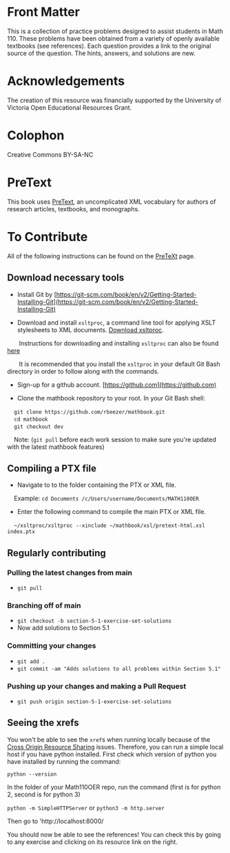 # Front Matter
This is a collection of practice problems designed to assist students in Math 110. These problems have been obtained from a variety of openly available textbooks (see references).
Each question provides a link to the original source of the question. The hints, answers, and solutions are new.

# Acknowledgements
The creation of this resource was financially supported by the University of Victoria Open Educational Resources Grant.

# Colophon
Creative Commons BY-SA-NC

# PreText
This book uses [PreText](https://pretextbook.org/), an uncomplicated XML vocabulary for authors of research articles, textbooks, and monographs.

# To Contribute

All of the following instructions can be found on the [PreTeXt](https://pretextbook.org/doc/pnw/html/software.html) page.

## Download necessary tools

* Install Git by [https://git-scm.com/book/en/v2/Getting-Started-Installing-Git](https://git-scm.com/book/en/v2/Getting-Started-Installing-Git)

* Download and install `xsltproc`, a command line tool for applying XSLT stylesheets to XML documents. [Download xsltproc](https://www.zlatkovic.com/libxml.en.html).

&nbsp;&nbsp;&nbsp;&nbsp;&nbsp;&nbsp; Instructions for downloading and installing `xsltproc` can also be found [here](http://mathbook.pugetsound.edu/documentation.html#getting-started-videos)

&nbsp;&nbsp;&nbsp;&nbsp;&nbsp;&nbsp; It is recommended that you install the `xsltproc` in your default Git Bash directory in order to follow along with the commands.

* Sign-up for a github account. [https://github.com](https://github.com)

* Clone the mathbook repository to your root.  In your Git Bash shell:

&nbsp;&nbsp;&nbsp; `git clone https://github.com/rbeezer/mathbook.git`\
&nbsp;&nbsp;&nbsp; `cd mathbook`\
&nbsp;&nbsp;&nbsp; `git checkout dev`

&nbsp;&nbsp;&nbsp; Note: (`git pull` before each work session to make sure you're updated with the latest mathbook features)

## Compiling a PTX file

* Navigate to to the folder containing the PTX or XML file. 

&nbsp;&nbsp;&nbsp; Example: `cd Documents /c/Users/username/Documents/MATH110OER`

* Enter the following command to compile the main PTX or XML file.  

 &nbsp;&nbsp;&nbsp; `~/xsltproc/xsltproc --xinclude ~/mathbook/xsl/pretext-html.xsl index.ptx`

 ## Regularly contributing

 ### Pulling the latest changes from main
* `git pull`
 ### Branching off of main
* `git checkout -b section-5-1-exercise-set-solutions`
* Now add solutions to Section 5.1

### Committing your changes
* `git add .`
* `git commit -am "Adds solutions to all problems within Section 5.1"`
 ### Pushing up your changes and making a Pull Request
* `git push origin section-5-1-exercise-set-solutions`
 
 ## Seeing the xrefs

 You won't be able to see the `xref`s when running locally because of the [Cross Origin Resource Sharing](https://developer.mozilla.org/en-US/docs/Web/HTTP/CORS) issues.  Therefore, you can run a simple local host if you have python installed.  First check which version of python you have installed by running the command:
 
`python --version`

In the folder of your Math110OER repo, run the command (first is for python 2, second is for python 3)

 `python -m SimpleHTTPServer` or  `python3 -m http.server`

 Then go to 'http://localhost:8000/

You should now be able to see the references!  You can check this by going to any exercise and clicking on its resource link on the right.  